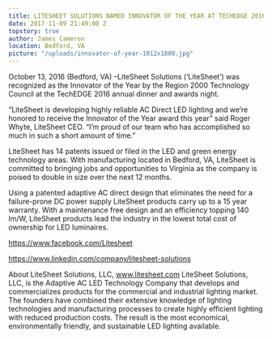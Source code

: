 ```yaml
---
title: LITESHEET SOLUTIONS NAMED INNOVATOR OF THE YEAR AT TECHEDGE 2016
date: 2017-11-09 21:49:00 Z
topstory: true
author: James Cameron
location: Bedford, VA
picture: "/uploads/innovator-of-year-1012x1800.jpg"
---
```


October 13, 2016 (Bedford, VA) –LiteSheet Solutions (‘LiteSheet’) was recognized as the Innovator of the Year by the Region 2000 Technology Council at the TechEDGE 2016 annual dinner and awards night.

“LiteSheet is developing highly reliable AC Direct LED lighting and we’re honored to receive the Innovator of the Year award this year” said Roger Whyte, LiteSheet CEO. “I’m proud of our team who has accomplished so much in such a short amount of time.”

LiteSheet has 14 patents issued or filed in the LED and green energy technology areas. With manufacturing located in Bedford, VA, LiteSheet is committed to bringing jobs and opportunities to Virginia as the company is poised to double in size over the next 12 months.

Using a patented adaptive AC direct design that eliminates the need for a failure-prone DC power supply LiteSheet products carry up to a 15 year warranty. With a maintenance free design and an efficiency topping 140 lm/W, LiteSheet products lead the industry in the lowest total cost of ownership for LED luminaires.

https://www.facebook.com/Litesheet

https://www.linkedin.com/company/litesheet-solutions

About LiteSheet Solutions, LLC, www.litesheet.com
LiteSheet Solutions, LLC, is the Adaptive AC LED Technology Company that develops and commercializes products for the commercial and industrial lighting market. The founders have combined their extensive knowledge of lighting technologies and manufacturing processes to create highly efficient lighting with reduced production costs. The result is the most economical, environmentally friendly, and sustainable LED lighting available.